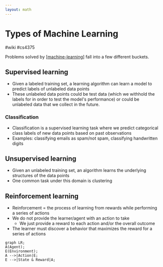 ```yaml
---
layout: math
---
```


# Types of Machine Learning
#wiki #cs4375 

Problems solved by [[machine-learning]] fall into a few different buckets.

## Supervised learning
- Given a labeled training set, a learning algorithm can learn a model to predict labels of unlabeled data points
- These unlabeled data points could be test data (which we withhold the labels for in order to test the model's performance) or could be unlabeled data that we collect in the future.

### Classification
- Classification is a supervised learning task where we predict categorical class labels of new data points based on past observations
- Examples: classifying emails as spam/not spam, classifying handwritten digits

## Unsupervised learning
- Given an unlabeled training set, an algorithm learns the underlying structures of the data points
- One common task under this domain is clustering

## Reinforcement learning
- Reinforcement = the process of learning from rewards while performing a series of actions
- We do not provide the learner/agent with an action to take
    - We just provide a reward to each action and/or the overall outcome
- The learner must discover a behavior that maximizes the reward for a series of actions

```mermaid
graph LR;
A(Agent);
E(Environment);
A -->|Action|E;
E -->|State & Reward|A;
```

[//begin]: # "Autogenerated link references for markdown compatibility"
[machine-learning]: machine-learning.md "Machine Learning"
[//end]: # "Autogenerated link references"